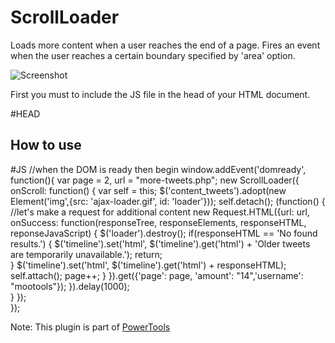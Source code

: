 ScrollLoader
============

Loads more content when a user reaches the end of a page. Fires an event when the user reaches a certain boundary specified by 'area' option.

![Screenshot](http://farm6.static.flickr.com/5138/5455884682_d77406366f_z.jpg)

First you must to include the JS file in the head of your HTML document.

   #HEAD
   <script type="text/javascript" src="mootools-core.js"></script>
   <script type="text/javascript" src="Class.Binds.js"></script>
   <script type="text/javascript" src="ScrollLoader.js"></script>

How to use
----------
 
   #JS
   //when the DOM is ready then begin
   window.addEvent('domready', function(){
       var page = 2, url = "more-tweets.php";
       new ScrollLoader({
             onScroll: function() {
                   var self = this;
                   $('content_tweets').adopt(new Element('img',{src: 'ajax-loader.gif', id: 'loader'}));
                   self.detach();
                  (function() {
                      //let's make a request for additional content
                      new Request.HTML({url: url,
                           onSuccess: function(responseTree, responseElements, responseHTML, reponseJavaScript) {
                                 $('loader').destroy();
                                 if(responseHTML == 'No found results.') {
                                         $('timeline').set('html', $('timeline').get('html') + 'Older tweets are temporarily unavailable.');
                                         return;   
                                 } 
                                 $('timeline').set('html', $('timeline').get('html') + responseHTML);
                                 self.attach();
                                 page++;
                            }
                      }).get({'page': page, 'amount': "14",'username': "mootools"});
                  }).delay(1000);                            
             }
       });  
   });

Note: This plugin is part of [PowerTools](http://cpojer.net/PowerTools/)